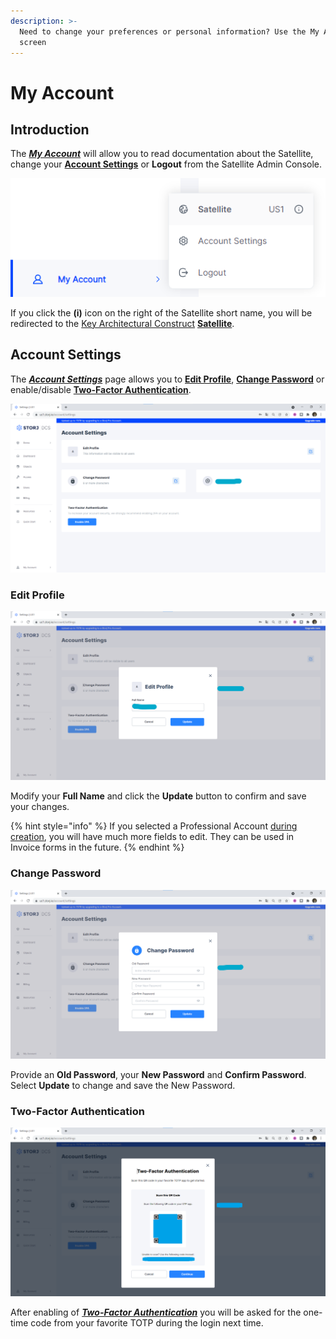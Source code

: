 ```yaml
---
description: >-
  Need to change your preferences or personal information? Use the My Account
  screen
---
```


# My Account

## Introduction

The [_**My Account**_](my-account.md) will allow you to read documentation about the Satellite, change your [**Account Settings**](my-account.md#account-settings) or **Logout** from the Satellite Admin Console.

![](<../../.gitbook/assets/image (155).png>)

If you click the **(i)** icon on the right of the Satellite short name, you will be redirected to the [Key Architectural Construct](../../concepts/key-architecture-constructs.md) [**Satellite**](../../concepts/satellite.md).

## Account Settings

The [_**Account Settings**_](my-account.md#account-settings) page allows you to [**Edit Profile**](my-account.md#undefined), [**Change Password**](my-account.md#undefined) or enable/disable [**Two-Factor Authentication**](my-account.md#undefined).

![](<../../.gitbook/assets/image (161).png>)

### Edit Profile

![](<../../.gitbook/assets/image (134).png>)

Modify your **Full Name** and click the **Update** button to confirm and save your changes.

{% hint style="info" %}
If you selected a Professional Account [during creation](creating-your-account.md), you will have much more fields to edit. They can be used in Invoice forms in the future.
{% endhint %}

### Change Password

![](<../../.gitbook/assets/image (149).png>)

Provide an **Old Password**, your **New Password** and **Confirm Password**. Select **Update** to change and save the New Password.

### Two-Factor Authentication

![](<../../.gitbook/assets/image (123).png>)

After enabling of [_**Two-Factor Authentication**_](my-account.md#undefined) you will be asked for the one-time code from your favorite TOTP during the login next time.
